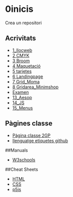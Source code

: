 # 0inicis
Crea un repositori

## Acrivitats
* [1_llocweb](https://perefi.github.io/1llocweb/)
* [2 CMYK](https://perefi.github.io/2-CMYK/)
* [3 Broom](https://perefi.github.io/3-broom/)
* [4 Maquetació](https://perefi.github.io/4/)
* [5 tarjetes](https://perefi.github.io/6-tarjetes/)
* [6 Landingpage](https://perefi.github.io/7-correccio/)
* [7 Grid_Moma](https://perefi.github.io/8-Grid/)
* [8 Gridarea_Minimshop](https://perefi.github.io/9-Grid-Template-Area/) 
* [Examen](https://perefi.github.io/Examen/)
* [13_Aesop](https://perefi.github.io/13_aesop/)
* [14_JS](https://perefi.github.io/14_js/)
* [15_Menus](https://perefi.github.io/15_menus/)


## Pàgines classe
* [Pàgina classe 2GP](https://arquesm.github.io/2GP/)
* [llenguatge etiquetes github](https://github.com/adam-p/markdown-here/wiki/Markdown-Cheatsheet)

##Manuals
* [W3schools](https://www.w3schools.com/)

##Cheat Sheets
* [HTML](http://websitesup.org/html5-cheat-sheet.pdf)
* [CSS](https://websites)
* [p5js](https://github.com/bmoren/p5js-cheat-sheet)
